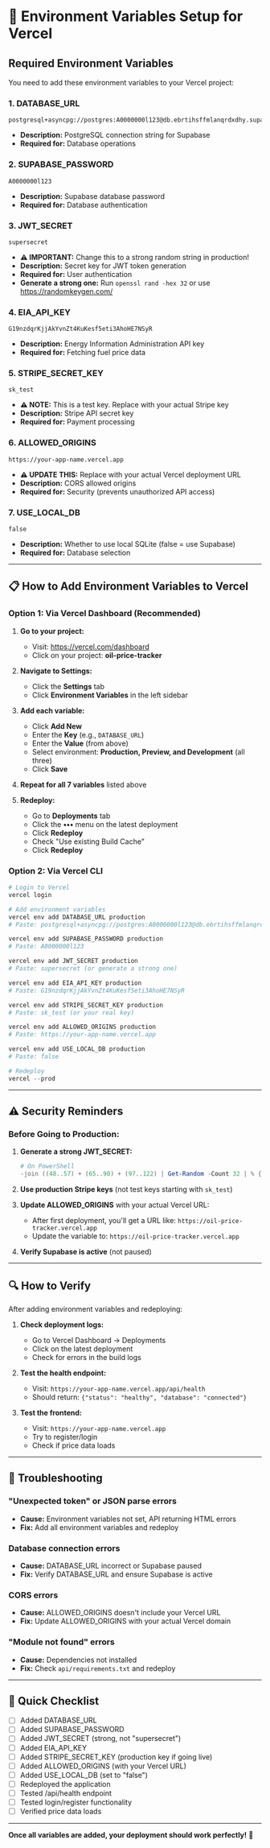 # 🔐 Environment Variables Setup for Vercel

## Required Environment Variables

You need to add these environment variables to your Vercel project:

### 1. **DATABASE_URL**
```
postgresql+asyncpg://postgres:A0000000l123@db.ebrtihsffmlanqrdxdhy.supabase.co:5432/postgres
```
- **Description:** PostgreSQL connection string for Supabase
- **Required for:** Database operations

### 2. **SUPABASE_PASSWORD**
```
A0000000l123
```
- **Description:** Supabase database password
- **Required for:** Database authentication

### 3. **JWT_SECRET**
```
supersecret
```
- **⚠️ IMPORTANT:** Change this to a strong random string in production!
- **Description:** Secret key for JWT token generation
- **Required for:** User authentication
- **Generate a strong one:** Run `openssl rand -hex 32` or use https://randomkeygen.com/

### 4. **EIA_API_KEY**
```
G19nzdqrKjjAkYvnZt4KuKesf5eti3AhoHE7NSyR
```
- **Description:** Energy Information Administration API key
- **Required for:** Fetching fuel price data

### 5. **STRIPE_SECRET_KEY**
```
sk_test
```
- **⚠️ NOTE:** This is a test key. Replace with your actual Stripe key
- **Description:** Stripe API secret key
- **Required for:** Payment processing

### 6. **ALLOWED_ORIGINS**
```
https://your-app-name.vercel.app
```
- **⚠️ UPDATE THIS:** Replace with your actual Vercel deployment URL
- **Description:** CORS allowed origins
- **Required for:** Security (prevents unauthorized API access)

### 7. **USE_LOCAL_DB**
```
false
```
- **Description:** Whether to use local SQLite (false = use Supabase)
- **Required for:** Database selection

---

## 📋 How to Add Environment Variables to Vercel

### Option 1: Via Vercel Dashboard (Recommended)

1. **Go to your project:**
   - Visit: https://vercel.com/dashboard
   - Click on your project: **oil-price-tracker**

2. **Navigate to Settings:**
   - Click the **Settings** tab
   - Click **Environment Variables** in the left sidebar

3. **Add each variable:**
   - Click **Add New**
   - Enter the **Key** (e.g., `DATABASE_URL`)
   - Enter the **Value** (from above)
   - Select environment: **Production, Preview, and Development** (all three)
   - Click **Save**

4. **Repeat for all 7 variables** listed above

5. **Redeploy:**
   - Go to **Deployments** tab
   - Click the **•••** menu on the latest deployment
   - Click **Redeploy**
   - Check "Use existing Build Cache"
   - Click **Redeploy**

### Option 2: Via Vercel CLI

```powershell
# Login to Vercel
vercel login

# Add environment variables
vercel env add DATABASE_URL production
# Paste: postgresql+asyncpg://postgres:A0000000l123@db.ebrtihsffmlanqrdxdhy.supabase.co:5432/postgres

vercel env add SUPABASE_PASSWORD production
# Paste: A0000000l123

vercel env add JWT_SECRET production
# Paste: supersecret (or generate a strong one)

vercel env add EIA_API_KEY production
# Paste: G19nzdqrKjjAkYvnZt4KuKesf5eti3AhoHE7NSyR

vercel env add STRIPE_SECRET_KEY production
# Paste: sk_test (or your real key)

vercel env add ALLOWED_ORIGINS production
# Paste: https://your-app-name.vercel.app

vercel env add USE_LOCAL_DB production
# Paste: false

# Redeploy
vercel --prod
```

---

## ⚠️ Security Reminders

### Before Going to Production:

1. **Generate a strong JWT_SECRET:**
   ```powershell
   # On PowerShell
   -join ((48..57) + (65..90) + (97..122) | Get-Random -Count 32 | % {[char]$_})
   ```
   
2. **Use production Stripe keys** (not test keys starting with `sk_test`)

3. **Update ALLOWED_ORIGINS** with your actual Vercel URL:
   - After first deployment, you'll get a URL like: `https://oil-price-tracker.vercel.app`
   - Update the variable to: `https://oil-price-tracker.vercel.app`

4. **Verify Supabase is active** (not paused)

---

## 🔍 How to Verify

After adding environment variables and redeploying:

1. **Check deployment logs:**
   - Go to Vercel Dashboard → Deployments
   - Click on the latest deployment
   - Check for errors in the build logs

2. **Test the health endpoint:**
   - Visit: `https://your-app-name.vercel.app/api/health`
   - Should return: `{"status": "healthy", "database": "connected"}`

3. **Test the frontend:**
   - Visit: `https://your-app-name.vercel.app`
   - Try to register/login
   - Check if price data loads

---

## 🐛 Troubleshooting

### "Unexpected token" or JSON parse errors
- **Cause:** Environment variables not set, API returning HTML errors
- **Fix:** Add all environment variables and redeploy

### Database connection errors
- **Cause:** DATABASE_URL incorrect or Supabase paused
- **Fix:** Verify DATABASE_URL and ensure Supabase is active

### CORS errors
- **Cause:** ALLOWED_ORIGINS doesn't include your Vercel URL
- **Fix:** Update ALLOWED_ORIGINS with your actual Vercel domain

### "Module not found" errors
- **Cause:** Dependencies not installed
- **Fix:** Check `api/requirements.txt` and redeploy

---

## 📝 Quick Checklist

- [ ] Added DATABASE_URL
- [ ] Added SUPABASE_PASSWORD
- [ ] Added JWT_SECRET (strong, not "supersecret")
- [ ] Added EIA_API_KEY
- [ ] Added STRIPE_SECRET_KEY (production key if going live)
- [ ] Added ALLOWED_ORIGINS (with your Vercel URL)
- [ ] Added USE_LOCAL_DB (set to "false")
- [ ] Redeployed the application
- [ ] Tested /api/health endpoint
- [ ] Tested login/register functionality
- [ ] Verified price data loads

---

**Once all variables are added, your deployment should work perfectly!** 🚀
